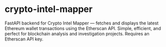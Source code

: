 # crypto-intel-mapper
FastAPI backend for Crypto Intel Mapper — fetches and displays the latest Ethereum wallet transactions using the Etherscan API. Simple, efficient, and perfect for blockchain analysis and investigation projects. Requires an Etherscan API key.
